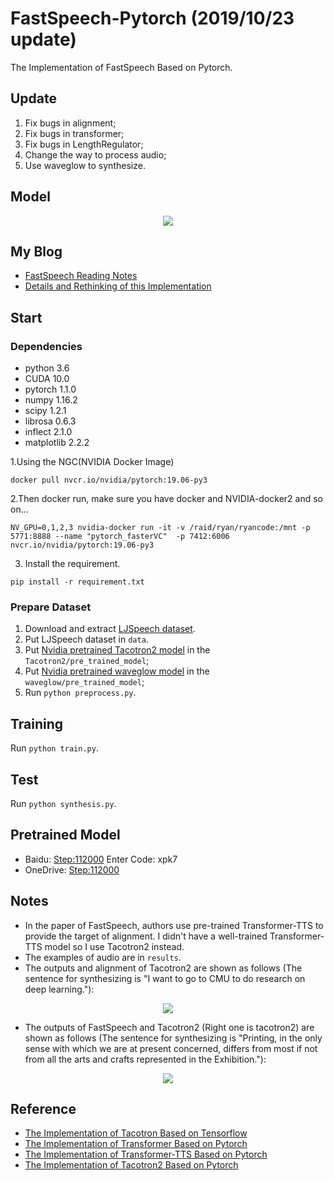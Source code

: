 # FastSpeech-Pytorch (2019/10/23 update)
The Implementation of FastSpeech Based on Pytorch.

## Update
1. Fix bugs in alignment;
2. Fix bugs in transformer;
3. Fix bugs in LengthRegulator;
4. Change the way to process audio;
5. Use waveglow to synthesize.

## Model
<div align="center">
<img src="img/model.png">
</div>

## My Blog
- [FastSpeech Reading Notes](https://zhuanlan.zhihu.com/p/67325775)
- [Details and Rethinking of this Implementation](https://zhuanlan.zhihu.com/p/67939482)

## Start
### Dependencies
- python 3.6
- CUDA 10.0
- pytorch 1.1.0    
- numpy 1.16.2  
- scipy 1.2.1
- librosa 0.6.3
- inflect 2.1.0
- matplotlib 2.2.2

1.Using the NGC(NVIDIA Docker Image)

`docker pull nvcr.io/nvidia/pytorch:19.06-py3`

2.Then docker run, make sure you have docker and NVIDIA-docker2 and so on...

`NV_GPU=0,1,2,3 nvidia-docker run -it -v /raid/ryan/ryancode:/mnt -p 5771:8888 --name "pytorch_fasterVC"  -p 7412:6006 nvcr.io/nvidia/pytorch:19.06-py3`

3. Install the requirement.

`pip install -r requirement.txt`

### Prepare Dataset
1. Download and extract [LJSpeech dataset](https://keithito.com/LJ-Speech-Dataset/).
2. Put LJSpeech dataset in `data`.
3. Put [Nvidia pretrained Tacotron2 model](https://drive.google.com/file/d/1c5ZTuT7J08wLUoVZ2KkUs_VdZuJ86ZqA/view?usp=sharing) in the `Tacotron2/pre_trained_model`;
4. Put [Nvidia pretrained waveglow model](https://drive.google.com/file/d/1WsibBTsuRg_SF2Z6L6NFRTT-NjEy1oTx/view?usp=sharing) in the `waveglow/pre_trained_model`;
5. Run `python preprocess.py`.

## Training
Run `python train.py`.

## Test
Run `python synthesis.py`.

## Pretrained Model
- Baidu: [Step:112000](https://pan.baidu.com/s/1by3-8t3A6uihK8K9IFZ7rg) Enter Code: xpk7
- OneDrive: [Step:112000](https://1drv.ms/u/s!AuC2oR4FhoZ29kriYhuodY4-gPsT?e=zUIC8G)

## Notes
- In the paper of FastSpeech, authors use pre-trained Transformer-TTS to provide the target of alignment. I didn't have a well-trained Transformer-TTS model so I use Tacotron2 instead.
- The examples of audio are in `results`.
- The outputs and alignment of Tacotron2 are shown as follows (The sentence for synthesizing is "I want to go to CMU to do research on deep learning."):
<div align="center">
<img src="img/tacotron2_outputs.jpg">
</div>

- The outputs of FastSpeech and Tacotron2 (Right one is tacotron2) are shown as follows (The sentence for synthesizing is "Printing, in the only sense with which we are at present concerned, differs from most if not from all the arts and crafts represented in the Exhibition."):
<div align="center">
<img src="img/model_test.jpg">
</div>

## Reference
- [The Implementation of Tacotron Based on Tensorflow](https://github.com/keithito/tacotron)
- [The Implementation of Transformer Based on Pytorch](https://github.com/jadore801120/attention-is-all-you-need-pytorch)
- [The Implementation of Transformer-TTS Based on Pytorch](https://github.com/xcmyz/Transformer-TTS)
- [The Implementation of Tacotron2 Based on Pytorch](https://github.com/NVIDIA/tacotron2)
